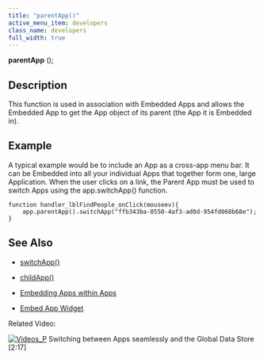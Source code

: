 ```yaml
---
title: "parentApp()"
active_menu_item: developers
class_name: developers
full_width: true
---
```



**parentApp** ();

## Description

This function is used in association with Embedded Apps and allows the Embedded App to get the App object of its parent (the App it is Embedded in).

## Example

A typical example would be to include an App as a cross-app menu bar. It can be Embedded into all your individual Apps that together form one, large Application. When the user clicks on a link, the Parent App must be used to switch Apps using the app.switchApp() function.

    function handler_lblFindPeople_onClick(mouseev){
        app.parentApp().switchApp("ffb343ba-0550-4af3-ad0d-954fd068b68e");    
    }  
   

## See Also

 - [switchApp()](switchapp.htm)

 - [childApp()](childapp.htm)

 - [Embedding Apps within Apps](../../../product-guide/advanced-features/embedding-apps-within-apps/)

 - [Embed App Widget](../../../widget-properties-events/advanced/embed-app)

Related Video:

[![Videos\_P](/img/docs/videos_p.png)](http://www.youtube.com/v/pUY3PXct_wk?autoplay=1&hd=1&fs=1&showsearch=0&rel=0&) Switching between Apps seamlessly and the Global Data Store [2:17]
